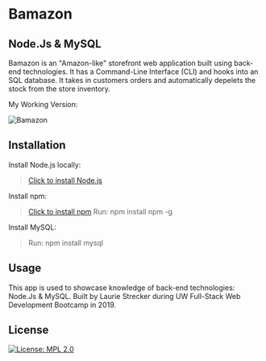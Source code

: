 # Bamazon
## Node.Js & MySQL

Bamazon is an "Amazon-like" storefront web application built using back-end technologies. It has a Command-Line Interface (CLI)
and hooks into an SQL database. It takes in customers orders and automatically depelets the stock from the store inventory. 

My Working Version:

![Bamazon](https://media.giphy.com/media/Up1bkwPNEYBM1x1Tff/giphy.gif)

## Installation

Install Node.js locally: 

  > [Click to install Node.js](https://nodejs.org/en/download/package-manager/)

Install npm: 

 > [Click to install npm](https://docs.npmjs.com/downloading-and-installing-node-js-and-npm)
 > Run: npm install npm -g

Install MySQL:  

   > Run: npm install mysql

## Usage

This app is used to showcase knowledge of back-end technologies: Node.Js & MySQL. Built by Laurie Strecker during UW Full-Stack Web Development Bootcamp in 2019. 

## License

[![License: MPL 2.0](https://img.shields.io/badge/License-MPL%202.0-brightgreen.svg)](https://opensource.org/licenses/MPL-2.0)

